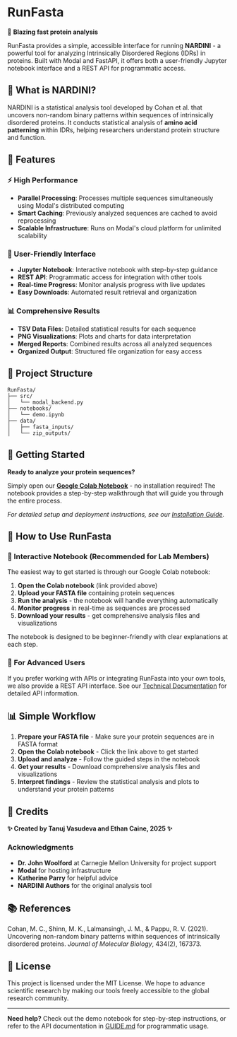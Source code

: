 # RunFasta

🧬 **Blazing fast protein analysis**

RunFasta provides a simple, accessible interface for running **NARDINI** - a powerful tool for analyzing Intrinsically Disordered Regions (IDRs) in proteins. Built with Modal and FastAPI, it offers both a user-friendly Jupyter notebook interface and a REST API for programmatic access.

## 🔬 What is NARDINI?

NARDINI is a statistical analysis tool developed by Cohan et al. that uncovers non-random binary patterns within sequences of intrinsically disordered proteins. It conducts statistical analysis of **amino acid patterning** within IDRs, helping researchers understand protein structure and function.

## 🚀 Features

### ⚡ High Performance
- **Parallel Processing**: Processes multiple sequences simultaneously using Modal's distributed computing
- **Smart Caching**: Previously analyzed sequences are cached to avoid reprocessing
- **Scalable Infrastructure**: Runs on Modal's cloud platform for unlimited scalability

### 🎯 User-Friendly Interface
- **Jupyter Notebook**: Interactive notebook with step-by-step guidance
- **REST API**: Programmatic access for integration with other tools
- **Real-time Progress**: Monitor analysis progress with live updates
- **Easy Downloads**: Automated result retrieval and organization

### 📊 Comprehensive Results
- **TSV Data Files**: Detailed statistical results for each sequence
- **PNG Visualizations**: Plots and charts for data interpretation
- **Merged Reports**: Combined results across all analyzed sequences
- **Organized Output**: Structured file organization for easy access

## 📁 Project Structure

```
RunFasta/
├── src/
│   └── modal_backend.py
├── notebooks/
│   └── demo.ipynb
├── data/
│   ├── fasta_inputs/
│   └── zip_outputs/
```

## 🚀 Getting Started

**Ready to analyze your protein sequences?** 

Simply open our **[Google Colab Notebook](https://github.com/TanGentleman/RunFasta/blob/main/notebooks/demo.ipynb)** - no installation required! The notebook provides a step-by-step walkthrough that will guide you through the entire process.

*For detailed setup and deployment instructions, see our [Installation Guide](GUIDE.md).*

## 📖 How to Use RunFasta

### 📔 Interactive Notebook (Recommended for Lab Members)

The easiest way to get started is through our Google Colab notebook:

1. **Open the Colab notebook** (link provided above)
2. **Upload your FASTA file** containing protein sequences
3. **Run the analysis** - the notebook will handle everything automatically
4. **Monitor progress** in real-time as sequences are processed
5. **Download your results** - get comprehensive analysis files and visualizations

The notebook is designed to be beginner-friendly with clear explanations at each step.

### 🔧 For Advanced Users

If you prefer working with APIs or integrating RunFasta into your own tools, we also provide a REST API interface. See our [Technical Documentation](GUIDE.md) for detailed API information.

## 📊 Simple Workflow

1. **Prepare your FASTA file** - Make sure your protein sequences are in FASTA format
2. **Open the Colab notebook** - Click the link above to get started
3. **Upload and analyze** - Follow the guided steps in the notebook
4. **Get your results** - Download comprehensive analysis files and visualizations
5. **Interpret findings** - Review the statistical analysis and plots to understand your protein patterns

## 🙏 Credits

**✨ Created by Tanuj Vasudeva and Ethan Caine, 2025 ✨**

### Acknowledgments

- **Dr. John Woolford** at Carnegie Mellon University for project support
- **Modal** for hosting infrastructure
- **Katherine Parry** for helpful advice
- **NARDINI Authors** for the original analysis tool

## 📚 References

Cohan, M. C., Shinn, M. K., Lalmansingh, J. M., & Pappu, R. V. (2021). Uncovering non-random binary patterns within sequences of intrinsically disordered proteins. *Journal of Molecular Biology*, 434(2), 167373.

## 📄 License

This project is licensed under the MIT License. We hope to advance scientific research by making our tools freely accessible to the global research community.

---

**Need help?** Check out the demo notebook for step-by-step instructions, or refer to the API documentation in [GUIDE.md](GUIDE.md) for programmatic usage.